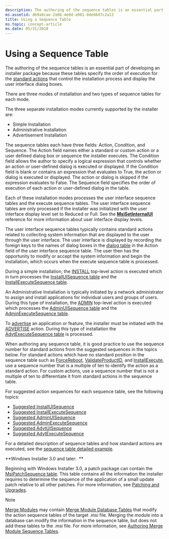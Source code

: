 ```yaml
---
description: The authoring of the sequence tables is an essential part of developing an installer package because these tables specify the order of execution for the standard actions that control the installation process and display the user interface dialog boxes.
ms.assetid: db9a9cae-2a66-4e0d-a981-8de66d7c2a13
title: Using a Sequence Table
ms.topic: concept-article
ms.date: 05/31/2018
---
```


# Using a Sequence Table

The authoring of the sequence tables is an essential part of developing an installer package because these tables specify the order of execution for the [standard actions](standard-actions.md) that control the installation process and display the user interface dialog boxes.

There are three modes of installation and two types of sequence tables for each mode.

The three separate installation modes currently supported by the installer are:

-   Simple Installation
-   Administrative Installation
-   Advertisement Installation

The sequence tables each have three fields: Action, Condition, and Sequence. The Action field names either a standard or custom action or a user defined dialog box or sequence the installer executes. The Condition field allows the author to specify a logical expression that controls whether an action or user-defined dialog is executed or displayed. If the Condition field is blank or contains an expression that evaluates to True, the action or dialog is executed or displayed. The action or dialog is skipped if the expression evaluates to False. The Sequence field specifies the order of execution of each action or user-defined dialog in the table.

Each of these installation modes processes the user interface sequence tables and the execute sequence tables. The user interface sequence tables are only processed if the installer was initialized with the user interface display level set to Reduced or Full. See the [**MsiSetInternalUI**](/windows/desktop/api/Msi/nf-msi-msisetinternalui) reference for more information about user interface display levels.

The user interface sequence tables typically contains standard actions related to collecting system information that are displayed to the user through the user interface. The user interface is displayed by recording the foreign keys to the names of dialog boxes in the [dialog table](dialog-table.md) in the Action field of the user interface sequence table. The user then has the opportunity to modify or accept the system information and begin the installation, which occurs when the execute sequence table is processed.

During a simple installation, the [INSTALL](install-action.md) top-level action is executed which in turn processes the [InstallUISequence table](installuisequence-table.md) and the [InstallExecuteSequence table](installexecutesequence-table.md).

An Administrative Installation is typically initiated by a network administrator to assign and install applications for individual users and groups of users. During this type of installation, the [ADMIN](admin-action.md) top-level action is executed which processes the [AdminUISequence table](adminuisequence-table.md) and the [AdminExecuteSequence table](adminexecutesequence-table.md).

To [advertise](advertisement.md) an application or feature, the installer must be initiated with the [ADVERTISE](advertise-action.md) action. During this type of installation the [AdvtExecuteSequence table](advtexecutesequence-table.md) is processed.

When authoring any sequence table, it is good practice to use the sequence number for standard actions from the suggested sequences in the topics below. For standard actions which have no standard position in the sequence table such as [ForceReboot](forcereboot-action.md), [ValidateProductID](validateproductid-action.md), and [InstallExecute](installexecute-action.md), use a sequence number that is a multiple of ten to identify the action as a standard action. For custom actions, use a sequence number that is not a multiple of ten to differentiate it from standard actions in the sequence table.

For suggested action sequences for each sequence table, see the following topics:

-   [Suggested InstallUISequence](suggested-installuisequence.md)
-   [Suggested InstallExecuteSequence](suggested-installexecutesequence.md)
-   [Suggested AdminUISequence](suggested-adminuisequence.md)
-   [Suggested AdminExecuteSequence](suggested-adminexecutesequence.md)
-   [Suggested AdvtUISequence](suggested-advtuisequence.md)
-   [Suggested AdvtExecuteSequence](suggested-advtexecutesequence.md)

For a detailed description of sequence tables and how standard actions are executed, see the [sequence table detailed example](sequence-table-detailed-example.md).

**Windows Installer 3.0 and later:  **

Beginning with Windows Installer 3.0, a patch package can contain the [MsiPatchSequence table](msipatchsequence-table.md). This table contains all the information the installer requires to determine the sequence of the application of a small update patch relative to all other patches. For more information, see [Patching and Upgrades](patching-and-upgrades.md).

> [!Note]
>
> [Merge Modules](merge-modules.md) may contain [Merge Module Database Tables](merge-module-database-tables.md) that modify the action sequence tables of the target .msi file. Merging the module into a database can modify the information in the sequence table, but does not add these tables to the .msi file. For more information, see [Authoring Merge Module Sequence Tables](authoring-merge-module-sequence-tables.md).

 

 

 



